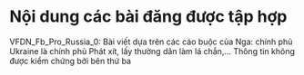# Nội dung các bài đăng được tập hợp
VFDN_Fb_Pro_Russia_0: Bài viết dựa trên các cáo buộc của Nga: chính phủ Ukraine là chính phủ Phát xít, lấy thường dân làm lá chắn,... Thông tin không được kiểm chứng bởi bên thứ ba